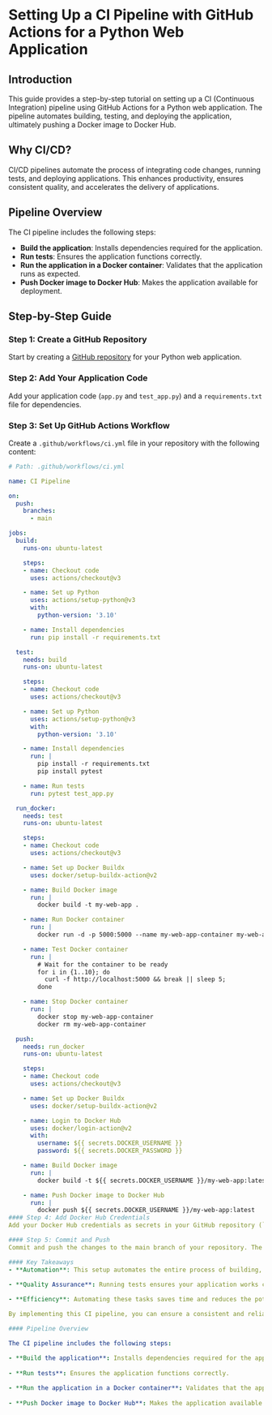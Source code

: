 # Setting Up a CI Pipeline with GitHub Actions for a Python Web Application

## Introduction

This guide provides a step-by-step tutorial on setting up a CI (Continuous Integration) pipeline using GitHub Actions for a Python web application. The pipeline automates building, testing, and deploying the application, ultimately pushing a Docker image to Docker Hub.

## Why CI/CD?

CI/CD pipelines automate the process of integrating code changes, running tests, and deploying applications. This enhances productivity, ensures consistent quality, and accelerates the delivery of applications.

## Pipeline Overview

The CI pipeline includes the following steps:

- **Build the application**: Installs dependencies required for the application.
- **Run tests**: Ensures the application functions correctly.
- **Run the application in a Docker container**: Validates that the application runs as expected.
- **Push Docker image to Docker Hub**: Makes the application available for deployment.

## Step-by-Step Guide

### Step 1: Create a GitHub Repository

Start by creating a [GitHub repository](https://github.com/new) for your Python web application.

### Step 2: Add Your Application Code

Add your application code (`app.py` and `test_app.py`) and a `requirements.txt` file for dependencies.

### Step 3: Set Up GitHub Actions Workflow

Create a `.github/workflows/ci.yml` file in your repository with the following content:

```yaml
# Path: .github/workflows/ci.yml

name: CI Pipeline

on:
  push:
    branches:
      - main

jobs:
  build:
    runs-on: ubuntu-latest

    steps:
    - name: Checkout code
      uses: actions/checkout@v3

    - name: Set up Python
      uses: actions/setup-python@v3
      with:
        python-version: '3.10'

    - name: Install dependencies
      run: pip install -r requirements.txt

  test:
    needs: build
    runs-on: ubuntu-latest

    steps:
    - name: Checkout code
      uses: actions/checkout@v3

    - name: Set up Python
      uses: actions/setup-python@v3
      with:
        python-version: '3.10'

    - name: Install dependencies
      run: |
        pip install -r requirements.txt
        pip install pytest

    - name: Run tests
      run: pytest test_app.py

  run_docker:
    needs: test
    runs-on: ubuntu-latest

    steps:
    - name: Checkout code
      uses: actions/checkout@v3

    - name: Set up Docker Buildx
      uses: docker/setup-buildx-action@v2

    - name: Build Docker image
      run: |
        docker build -t my-web-app .

    - name: Run Docker container
      run: |
        docker run -d -p 5000:5000 --name my-web-app-container my-web-app

    - name: Test Docker container
      run: |
        # Wait for the container to be ready
        for i in {1..10}; do
          curl -f http://localhost:5000 && break || sleep 5;
        done

    - name: Stop Docker container
      run: |
        docker stop my-web-app-container
        docker rm my-web-app-container

  push:
    needs: run_docker
    runs-on: ubuntu-latest

    steps:
    - name: Checkout code
      uses: actions/checkout@v3

    - name: Set up Docker Buildx
      uses: docker/setup-buildx-action@v2

    - name: Login to Docker Hub
      uses: docker/login-action@v2
      with:
        username: ${{ secrets.DOCKER_USERNAME }}
        password: ${{ secrets.DOCKER_PASSWORD }}

    - name: Build Docker image
      run: |
        docker build -t ${{ secrets.DOCKER_USERNAME }}/my-web-app:latest .

    - name: Push Docker image to Docker Hub
      run: |
        docker push ${{ secrets.DOCKER_USERNAME }}/my-web-app:latest
#### Step 4: Add Docker Hub Credentials
Add your Docker Hub credentials as secrets in your GitHub repository (`DOCKER_USERNAME` and `DOCKER_PASSWORD`).

#### Step 5: Commit and Push
Commit and push the changes to the main branch of your repository. The CI pipeline will automatically run on each push.

#### Key Takeaways
- **Automation**: This setup automates the entire process of building, testing, and deploying your application.
  
- **Quality Assurance**: Running tests ensures your application works correctly before deploying.

- **Efficiency**: Automating these tasks saves time and reduces the potential for human error.

By implementing this CI pipeline, you can ensure a consistent and reliable deployment process for your Python web applications.

#### Pipeline Overview

The CI pipeline includes the following steps:

- **Build the application**: Installs dependencies required for the application.
  
- **Run tests**: Ensures the application functions correctly.
  
- **Run the application in a Docker container**: Validates that the application runs as expected.
  
- **Push Docker image to Docker Hub**: Makes the application available for deployment.
